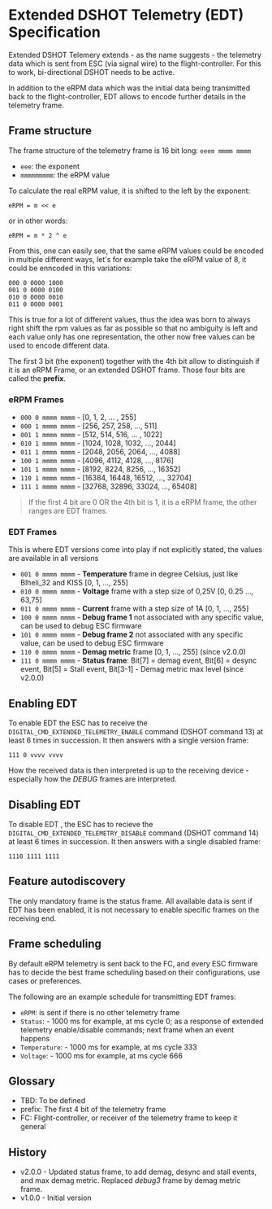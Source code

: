 # Extended DSHOT Telemetry (EDT) Specification

Extended DSHOT Telemery extends - as the name suggests - the telemetry data which is sent from ESC (via signal wire) to the flight-controller. For this to work, bi-directional DSHOT needs to be active.

In addition to the eRPM data which was the initial data being transmitted back to the flight-controller, EDT allows to encode further details in the telemetry frame.

## Frame structure
The frame structure of the telemetry frame is 16 bit long: `eeem mmmm mmmm`

* `eee`: the exponent
* `mmmmmmmmm`: the eRPM value

To calculate the real eRPM value, it is shifted to the left by the exponent:

```
eRPM = m << e
```

or in other words:

```
eRPM = m * 2 ^ e
```

From this, one can easily see, that the same eRPM values could be encoded in multiple different ways, let's for example take the eRPM value of 8, it could be enncoded in this variations:

```
000 0 0000 1000
001 0 0000 0100
010 0 0000 0010
011 0 0000 0001
```
This is true for a lot of different values, thus the idea was born to always right shift the rpm values as far as possible so that no ambiguity is left and each value only has one representation, the other now free values can be used to encode different data.

The first 3 bit (the exponent) together with the 4th bit allow to distinguish if it is an eRPM Frame, or an extended DSHOT frame. Those four bits are called the **prefix**.

### eRPM Frames
- `000 0 mmmm mmmm` - [0, 1, 2, ... , 255]
- `000 1 mmmm mmmm` - [256, 257, 258, ..., 511]
- `001 1 mmmm mmmm` - [512, 514, 516, ... , 1022]
- `010 1 mmmm mmmm` - [1024, 1028, 1032, ..., 2044]
- `011 1 mmmm mmmm` - [2048, 2056, 2064, ..., 4088]
- `100 1 mmmm mmmm` - [4096, 4112, 4128, ..., 8176]
- `101 1 mmmm mmmm` - [8192, 8224, 8256, ..., 16352]
- `110 1 mmmm mmmm` - [16384, 16448, 16512, ..., 32704]
- `111 1 mmmm mmmm` - [32768, 32896, 33024, ..., 65408]

> If the first 4 bit are 0 OR the 4th bit is 1, it is a eRPM frame, the other ranges are EDT frames.

### EDT Frames
This is where EDT versions come into play if not explicitly stated, the values are available in all versions

- `001 0 mmmm mmmm` - **Temperature** frame in degree Celsius, just like Blheli_32 and KISS [0, 1, ..., 255]
- `010 0 mmmm mmmm` - **Voltage** frame with a step size of 0,25V [0, 0.25 ..., 63,75]
- `011 0 mmmm mmmm` - **Current** frame with a step size of 1A [0, 1, ..., 255]
- `100 0 mmmm mmmm` - **Debug frame 1** not associated with any specific value, can be used to debug ESC firmware
- `101 0 mmmm mmmm` - **Debug frame 2** not associated with any specific value, can be used to debug ESC firmware
- `110 0 mmmm mmmm` - **Demag metric** frame [0, 1, ..., 255] (since v2.0.0)
- `111 0 mmmm mmmm` - **Status frame**: Bit[7] = demag event, Bit[6] = desync event, Bit[5] = Stall event, Bit[3-1] - Demag metric  max level (since v2.0.0)

## Enabling EDT
To enable EDT the ESC has to receive the `DIGITAL_CMD_EXTENDED_TELEMETRY_ENABLE` command (DSHOT command 13) at least 6 times in succession. It then answers with a single version frame:

```
111 0 vvvv vvvv
```

How the received data is then interpreted is up to the receiving device - especially how the _DEBUG_ frames are interpreted.

## Disabling EDT
To disable EDT , the ESC has to recieve the `DIGITAL_CMD_EXTENDED_TELEMETRY_DISABLE` command (DSHOT command 14) at least 6 times in succession. It then answers with a single disabled frame:

```
1110 1111 1111
```

## Feature autodiscovery
The only mandatory frame is the status frame.
All available data is sent if EDT has been enabled, it is not necessary to enable specific frames on the receiving end.

## Frame scheduling
By default eRPM telemetry is sent back to the FC, and every ESC firmware has to decide the best frame scheduling based on their configurations, use cases or preferences.

The following are an example schedule for transmitting EDT frames:
- `eRPM`: is sent if there is no other telemetry frame
- `Status`: - 1000 ms for example, at ms cycle 0; as a response of extended telemetry enable/disable commands; next frame when an event happens
- `Temperature`: - 1000 ms for example, at ms cycle 333
- `Voltage`: - 1000 ms for example, at ms cycle 666

## Glossary
* TBD: To be defined
* prefix: The first 4 bit of the telemetry frame
* FC: Flight-controller, or receiver of the telemetry frame to keep it general

## History
* v2.0.0 - Updated status frame, to add demag, desync and stall events, and max demag metric. Replaced _debug3_ frame by demag metric frame.
* v1.0.0 - Initial version
